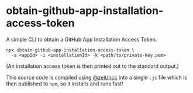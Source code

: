 # obtain-github-app-installation-access-token

A simple CLI to obtain a GitHub App Installation Access Token.

```
npx obtain-github-app-installation-access-token \
  -a <appId> -i <installationId> -k <path/to/private-key.pem>
```

(An installation access token is then printed out to the standard output.)

This source code is compiled using [@zeit/ncc](https://github.com/zeit/ncc) into a single `.js` file which is then published to `npm`, so it installs and runs fast!

